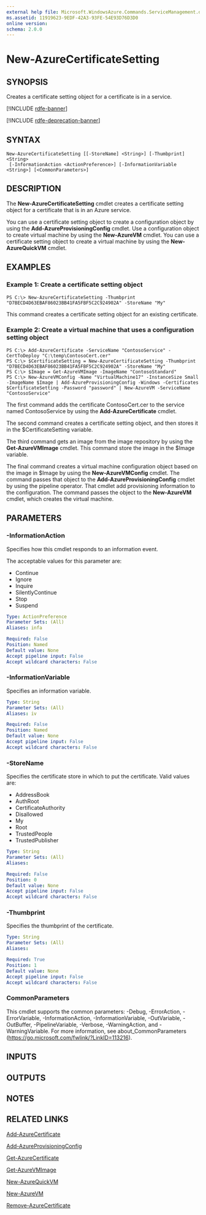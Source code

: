 ```yaml
---
external help file: Microsoft.WindowsAzure.Commands.ServiceManagement.dll-Help.xml
ms.assetid: 11919623-9EDF-42A3-93FE-54E93D76D3D0
online version: 
schema: 2.0.0
---
```


# New-AzureCertificateSetting

## SYNOPSIS
Creates a certificate setting object for a certificate is in a service.

[!INCLUDE [rdfe-banner](../../includes/rdfe-banner.md)]

[!INCLUDE [rdfe-deprecation-banner](../../includes/rdfe-deprecation-banner.md)]

## SYNTAX

```
New-AzureCertificateSetting [[-StoreName] <String>] [-Thumbprint] <String>
 [-InformationAction <ActionPreference>] [-InformationVariable <String>] [<CommonParameters>]
```

## DESCRIPTION
The **New-AzureCertificateSetting** cmdlet creates a certificate setting object for a certificate that is in an Azure service.

You can use a certificate setting object to create a configuration object by using the **Add-AzureProvisioningConfig** cmdlet.
Use a configuration object to create virtual machine by using the **New-AzureVM** cmdlet.
You can use a certificate setting object to create a virtual machine by using the **New-AzureQuickVM** cmdlet.

## EXAMPLES

### Example 1: Create a certificate setting object
```
PS C:\> New-AzureCertificateSetting -Thumbprint "D7BECD4D63EBAF86023BB41FA5FBF5C2C924902A" -StoreName "My"
```

This command creates a certificate setting object for an existing certificate.

### Example 2: Create a virtual machine that uses a configuration setting object
```
PS C:\> Add-AzureCertificate -ServiceName "ContosoService" -CertToDeploy "C:\temp\ContosoCert.cer"
PS C:\> $CertificateSetting = New-AzureCertificateSetting -Thumbprint "D7BECD4D63EBAF86023BB41FA5FBF5C2C924902A" -StoreName "My" 
PS C:\> $Image = Get-AzureVMImage -ImageName "ContosoStandard"
PS C:\> New-AzureVMConfig -Name "VirtualMachine17" -InstanceSize Small -ImageName $Image | Add-AzureProvisioningConfig -Windows -Certificates $CertificateSetting -Password "password" | New-AzureVM -ServiceName "ContosoService"
```

The first command adds the certificate ContosoCert.cer to the service named ContosoService by using the **Add-AzureCertificate** cmdlet.

The second command creates a certificate setting object, and then stores it in the $CertificateSetting variable.

The third command gets an image from the image repository by using the **Get-AzureVMImage** cmdlet.
This command store the image in the $Image variable.

The final command creates a virtual machine configuration object based on the image in $Image by using the **New-AzureVMConfig** cmdlet.
The command passes that object to the **Add-AzureProvisioningConfig** cmdlet by using the pipeline operator.
That cmdlet add provisioning information to the configuration.
The command passes the object to the **New-AzureVM** cmdlet, which creates the virtual machine.

## PARAMETERS

### -InformationAction
Specifies how this cmdlet responds to an information event.

The acceptable values for this parameter are:

- Continue
- Ignore
- Inquire
- SilentlyContinue
- Stop
- Suspend

```yaml
Type: ActionPreference
Parameter Sets: (All)
Aliases: infa

Required: False
Position: Named
Default value: None
Accept pipeline input: False
Accept wildcard characters: False
```

### -InformationVariable
Specifies an information variable.

```yaml
Type: String
Parameter Sets: (All)
Aliases: iv

Required: False
Position: Named
Default value: None
Accept pipeline input: False
Accept wildcard characters: False
```

### -StoreName
Specifies the certificate store in which to put the certificate.
Valid values are: 

- AddressBook
- AuthRoot
- CertificateAuthority
- Disallowed
- My
- Root
- TrustedPeople
- TrustedPublisher

```yaml
Type: String
Parameter Sets: (All)
Aliases: 

Required: False
Position: 0
Default value: None
Accept pipeline input: False
Accept wildcard characters: False
```

### -Thumbprint
Specifies the thumbprint of the certificate.

```yaml
Type: String
Parameter Sets: (All)
Aliases: 

Required: True
Position: 1
Default value: None
Accept pipeline input: False
Accept wildcard characters: False
```

### CommonParameters
This cmdlet supports the common parameters: -Debug, -ErrorAction, -ErrorVariable, -InformationAction, -InformationVariable, -OutVariable, -OutBuffer, -PipelineVariable, -Verbose, -WarningAction, and -WarningVariable. For more information, see about_CommonParameters (https://go.microsoft.com/fwlink/?LinkID=113216).

## INPUTS

## OUTPUTS

## NOTES

## RELATED LINKS

[Add-AzureCertificate](./Add-AzureCertificate.md)

[Add-AzureProvisioningConfig](./Add-AzureProvisioningConfig.md)

[Get-AzureCertificate](./Get-AzureCertificate.md)

[Get-AzureVMImage](./Get-AzureVMImage.md)

[New-AzureQuickVM](./New-AzureQuickVM.md)

[New-AzureVM](./New-AzureVM.md)

[Remove-AzureCertificate](./Remove-AzureCertificate.md)


